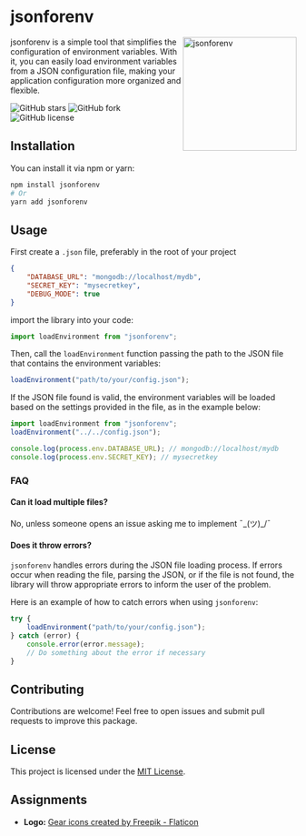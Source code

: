 # jsonforenv

<img src="https://imgur.com/0QoUUjl.png" alt="jsonforenv" align="right" width="200" />

jsonforenv is a simple tool that simplifies the configuration of environment variables. With it, you can easily load environment variables from a JSON configuration file, making your application configuration more organized and flexible.

![GitHub stars](https://img.shields.io/github/stars/HarukaYamamoto0/jsonforenv?color=informational)
![GitHub fork](https://img.shields.io/github/forks/HarukaYamamoto0/jsonforenv?color=informational)
![GitHub license](https://img.shields.io/github/license/HarukaYamamoto0/jsonforenv?color=informational)

## Installation

You can install it via npm or yarn:

```bash
npm install jsonforenv
# Or
yarn add jsonforenv
```

## Usage

First create a `.json` file, preferably in the root of your project

```json
{
	"DATABASE_URL": "mongodb://localhost/mydb",
	"SECRET_KEY": "mysecretkey",
	"DEBUG_MODE": true
}
```

import the library into your code:

```javascript
import loadEnvironment from "jsonforenv";
```

Then, call the `loadEnvironment` function passing the path to the JSON file that contains the environment variables:

```javascript
loadEnvironment("path/to/your/config.json");
```

If the JSON file found is valid, the environment variables will be loaded based on the settings provided in the file, as in the example below:

```javascript
import loadEnvironment from "jsonforenv";
loadEnvironment("../../config.json");

console.log(process.env.DATABASE_URL); // mongodb://localhost/mydb
console.log(process.env.SECRET_KEY); // mysecretkey
```

### FAQ

#### Can it load multiple files?

No, unless someone opens an issue asking me to implement ¯\_(ツ)\_/¯

#### Does it throw errors?

`jsonforenv` handles errors during the JSON file loading process. If errors occur when reading the file, parsing the JSON, or if the file is not found, the library will throw appropriate errors to inform the user of the problem.

Here is an example of how to catch errors when using `jsonforenv`:

```javascript
try {
	loadEnvironment("path/to/your/config.json");
} catch (error) {
	console.error(error.message);
	// Do something about the error if necessary
}
```

## Contributing

Contributions are welcome! Feel free to open issues and submit pull requests to improve this package.

## License

This project is licensed under the [MIT License](LICENSE).

## Assignments

- **Logo:** <a href="https://www.flaticon.com/free-icons/gear" title="gear icons">Gear icons created by Freepik - Flaticon</a>
